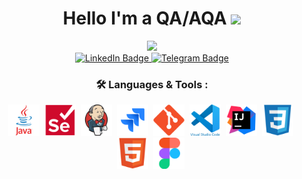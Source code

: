 <h1 align="center">
   Hello I'm a QA/AQA
  <img src="https://media.giphy.com/media/hvRJCLFzcasrR4ia7z/giphy.gif" width="30px"/>
</h1>
<div id="header" align="center">
  <img src="https://media.giphy.com/media/M9gbBd9nbDrOTu1Mqx/giphy.gif" width="100"/>
<div id="badges">
  <a href="https://www.linkedin.com/in/artiom-lagun-73b692210/">
    <img src="https://img.shields.io/badge/LinkedIn-blue?style=for-the-badge&logo=linkedin&logoColor=white" alt="LinkedIn Badge"/>
  <a href="https://t.me/nofx212">
    <img src="https://img.shields.io/badge/-Telegram-blue?style=for-the-badge&logo=Telegram&logoColor=white" alt="Telegram Badge"/>
  </a>
</div>


### :hammer_and_wrench: Languages & Tools :
   <div>
   <img src="https://github.com/devicons/devicon/blob/master/icons/java/java-original-wordmark.svg" title="Java" alt="Java" width="50" height="50"/>&nbsp;
   <img src="https://github.com/devicons/devicon/blob/master/icons/selenium/selenium-original.svg" title="Java" alt="Java" width="50" height="50"/>&nbsp;
   <img src="https://github.com/devicons/devicon/blob/master/icons/jenkins/jenkins-original.svg" title="Java" alt="Java" width="50" height="50"/>&nbsp;
   <img src="https://github.com/devicons/devicon/blob/master/icons/jira/jira-original.svg" title="Java" alt="Java" width="50" height="50"/>&nbsp;
   <img src="https://github.com/devicons/devicon/blob/master/icons/git/git-original.svg" title="Java" alt="Java" width="50" height="50"/>&nbsp;
   <img src="https://github.com/devicons/devicon/blob/master/icons/vscode/vscode-original-wordmark.svg" title="Java" alt="Java" width="50" height="50"/>&nbsp;
   <img src="https://github.com/devicons/devicon/blob/master/icons/intellij/intellij-original.svg" title="Java" alt="Java" width="50" height="50"/>&nbsp;
   <img src="https://github.com/devicons/devicon/blob/master/icons/css3/css3-original.svg" title="Java" alt="Java" width="50" height="50"/>&nbsp;
   <img src="https://github.com/devicons/devicon/blob/master/icons/html5/html5-original.svg" title="Java" alt="Java" width="50" height="50"/>&nbsp;
   <img src="https://github.com/devicons/devicon/blob/master/icons/figma/figma-original.svg" title="Java" alt="Java" width="50" height="50"/>&nbsp;
   </div>
   </div>
